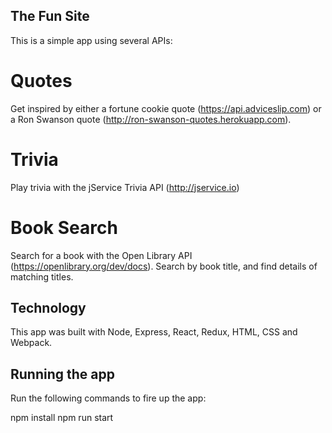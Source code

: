 ## The Fun Site

This is a simple app using several APIs:

# Quotes

Get inspired by either a fortune cookie quote (https://api.adviceslip.com) or a Ron Swanson quote (http://ron-swanson-quotes.herokuapp.com).

# Trivia

Play trivia with the jService Trivia API (http://jservice.io)

# Book Search

Search for a book with the Open Library API (https://openlibrary.org/dev/docs). Search by book title, and find details of matching titles.

## Technology

This app was built with Node, Express, React, Redux, HTML, CSS and Webpack.

## Running the app

Run the following commands to fire up the app:

npm install
npm run start
